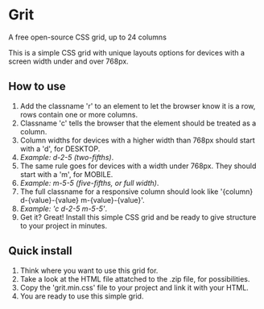 # Grit
A free open-source CSS grid, up to 24 columns

This is a simple CSS grid with unique layouts options for devices with a screen width under and over 768px.

How to use
-

1. Add the classname 'r' to an element to let the browser know it is a row, rows contain one or more columns.
2. Classname 'c' tells the browser that the element should be treated as a column.
3. Column widths for devices with a higher width than 768px should start with a 'd', for DESKTOP.
4. *Example: d-2-5 (two-fifths)*.
5. The same rule goes for devices with a width under 768px. They should start with a 'm', for MOBILE.
6. *Example: m-5-5 (five-fifths, or full width)*.
7. The full classname for a responsive column should look like '{column} d-{value}-{value} m-{value}-{value}'.
8. *Example: 'c d-2-5 m-5-5'*.
9. Get it? Great! Install this simple CSS grid and be ready to give structure to your project in minutes.

Quick install
-

1. Think where you want to use this grid for.
2. Take a look at the HTML file attatched to the .zip file, for possibilities.
3. Copy the 'grit.min.css' file to your project and link it with your HTML.
4. You are ready to use this simple grid.
